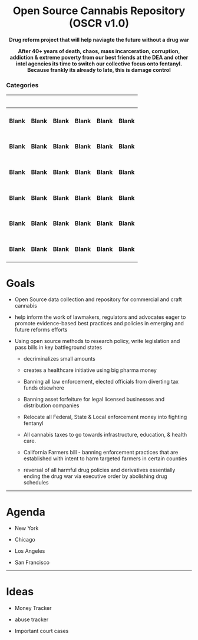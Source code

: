 # <div align="center">Open Source Cannabis Repository (OSCR v1.0) </div>

**<div align="center"> Drug reform project that will help naviagte the future without a drug war </div>**

**<div align="center"> After 40+ years of death, chaos, mass incarceration, corruption, addiction & extreme poverty from our best friends at the DEA and other intel agencies its time to switch our collective focus onto fentanyl. Because frankly its already to late, this is damage control</div>**

### Categories 

<div align="center">

| <h3> </h3> | <h3> </h3> | <h3> </h3> | <h3> </h3> | <h3> </h3> | <h3> </h3> |
|                            ------ |             ------ |             ------ |             ------ |           ------ |                 ------ |
|                  <h4> Blank  |      <h4> Blank |  <h4> Blank |   <h4> Blank |    <h4> Blank |     <h4> Blank |  <h4> Blank |
|                  <h4> Blank  |      <h4> Blank |  <h4> Blank |   <h4> Blank |    <h4> Blank |     <h4> Blank |  <h4> Blank |
|                  <h4> Blank  |      <h4> Blank |  <h4> Blank |   <h4> Blank |    <h4> Blank |     <h4> Blank |  <h4> Blank |
|                  <h4> Blank  |      <h4> Blank |  <h4> Blank |   <h4> Blank |    <h4> Blank |     <h4> Blank |  <h4> Blank |
|                  <h4> Blank  |      <h4> Blank |  <h4> Blank |   <h4> Blank |    <h4> Blank |     <h4> Blank |  <h4> Blank |
|                  <h4> Blank  |      <h4> Blank |  <h4> Blank |   <h4> Blank |    <h4> Blank |     <h4> Blank |  <h4> Blank |
                           
</div>

# Goals

- Open Source data collection and repository for commercial and craft cannabis

- help inform the work of lawmakers, regulators and advocates eager to promote evidence-based best practices and policies in emerging and future reforms efforts

- Using open source methods to research policy, write legislation and pass bills in key battleground states
  
  - decriminalizes small amounts

  - creates a healthcare initiative using big pharma money

  - Banning all law enforcement, elected officials from diverting tax funds elsewhere

  - Banning asset forfeiture for legal licensed businesses and distribution companies
 
  - Relocate all Federal, State & Local enforcement money into fighting fentanyl

  - All cannabis taxes to go towards infrastructure, education, & health care.

  - California Farmers bill - banning enforcement practices that are established with intent to harm targeted farmers in certain counties

  - reversal of all harmful drug policies and derivatives essentially ending the drug war via executive order by abolishing drug schedules 

***

# Agenda

* New York

* Chicago

* Los Angeles

* San Francisco

***

# Ideas

- Money Tracker

- abuse tracker

- Important court cases
